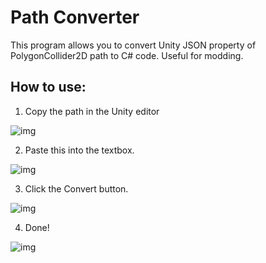 # Path Converter

This program allows you to convert Unity JSON property of PolygonCollider2D path to C# code. Useful for modding.

## How to use:

1. Copy the path in the Unity editor

![img](https://user-images.githubusercontent.com/65243242/216768928-98bc4003-3504-4a17-93f5-cf1a69340f5d.png)

2. Paste this into the textbox.

![img](https://user-images.githubusercontent.com/65243242/216769007-4d072ef5-7a0c-4890-bf1a-b1c3743cde7e.png)

3. Click the Convert button.

![img](https://user-images.githubusercontent.com/65243242/216769054-3a316d40-fd37-4102-a4c9-775a41bb3739.png)

4. Done!

![img](https://user-images.githubusercontent.com/65243242/216769133-cf2833b9-ce87-4f8d-921f-7c9dad8bf28e.png)
